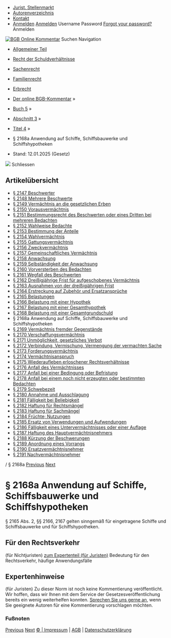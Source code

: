   * [Jurist. Stellenmarkt](https://bgb.kommentar.de/Buch-5/Abschnitt-3/Titel-4/</job-board> "Jurist. Stellenmarkt")
  * [Autorenverzeichnis](https://bgb.kommentar.de/Buch-5/Abschnitt-3/Titel-4/</Autorenverzeichnis> "Autorenverzeichnis")
  * [Kontakt](https://bgb.kommentar.de/Buch-5/Abschnitt-3/Titel-4/</Kontakt>)
  * [Anmelden](https://bgb.kommentar.de/Buch-5/Abschnitt-3/Titel-4/<#login> "show login form") [Anmelden](https://bgb.kommentar.de/Buch-5/Abschnitt-3/Titel-4/<#> "hide login form") Username Password
[Forgot your password?](https://bgb.kommentar.de/Buch-5/Abschnitt-3/Titel-4/</user/forgotpassword>) Anmelden 


[![BGB Online Kommentar](https://bgb.kommentar.de/extension/bgb/design/bgb/images/logo.png)](https://bgb.kommentar.de/Buch-5/Abschnitt-3/Titel-4/</> "BGB Online Kommentar")
Suchen
Navigation
  * [Allgemeiner Teil](https://bgb.kommentar.de/Buch-5/Abschnitt-3/Titel-4/</Buch-1>)
  * [Recht der Schuldverhältnisse](https://bgb.kommentar.de/Buch-5/Abschnitt-3/Titel-4/</Buch-2>)
  * [Sachenrecht](https://bgb.kommentar.de/Buch-5/Abschnitt-3/Titel-4/</Buch-3>)
  * [Familienrecht](https://bgb.kommentar.de/Buch-5/Abschnitt-3/Titel-4/</Buch-4>)
  * [Erbrecht](https://bgb.kommentar.de/Buch-5/Abschnitt-3/Titel-4/</Buch-5>)


  * [Der online BGB-Kommentar](https://bgb.kommentar.de/Buch-5/Abschnitt-3/Titel-4/</>) »
  * [Buch 5](https://bgb.kommentar.de/Buch-5/Abschnitt-3/Titel-4/</Buch-5>) »
  * [Abschnitt 3](https://bgb.kommentar.de/Buch-5/Abschnitt-3/Titel-4/</Buch-5/Abschnitt-3>) »
  * [Titel 4](https://bgb.kommentar.de/Buch-5/Abschnitt-3/Titel-4/</Buch-5/Abschnitt-3/Titel-4>) »
  * § 2168a Anwendung auf Schiffe, Schiffsbauwerke und Schiffshypotheken 
  * Stand: 12.01.2025 (Gesetz) 


![](https://vg01.met.vgwort.de/na/1c9909529ead4f509072c06d9081a7d5)
Schliessen 
## Artikelübersicht
  * [ § 2147 Beschwerter ](https://bgb.kommentar.de/Buch-5/Abschnitt-3/Titel-4/</Buch-5/Abschnitt-3/Titel-4/Beschwerter>)
  * [ § 2148 Mehrere Beschwerte ](https://bgb.kommentar.de/Buch-5/Abschnitt-3/Titel-4/</Buch-5/Abschnitt-3/Titel-4/Mehrere-Beschwerte>)
  * [ § 2149 Vermächtnis an die gesetzlichen Erben ](https://bgb.kommentar.de/Buch-5/Abschnitt-3/Titel-4/</Buch-5/Abschnitt-3/Titel-4/Vermaechtnis-an-die-gesetzlichen-Erben>)
  * [ § 2150 Vorausvermächtnis ](https://bgb.kommentar.de/Buch-5/Abschnitt-3/Titel-4/</Buch-5/Abschnitt-3/Titel-4/Vorausvermaechtnis>)
  * [ § 2151 Bestimmungsrecht des Beschwerten oder eines Dritten bei mehreren Bedachten ](https://bgb.kommentar.de/Buch-5/Abschnitt-3/Titel-4/</Buch-5/Abschnitt-3/Titel-4/Bestimmungsrecht-des-Beschwerten-oder-eines-Dritten-bei-mehreren-Bedachten>)
  * [ § 2152 Wahlweise Bedachte ](https://bgb.kommentar.de/Buch-5/Abschnitt-3/Titel-4/</Buch-5/Abschnitt-3/Titel-4/Wahlweise-Bedachte>)
  * [ § 2153 Bestimmung der Anteile ](https://bgb.kommentar.de/Buch-5/Abschnitt-3/Titel-4/</Buch-5/Abschnitt-3/Titel-4/Bestimmung-der-Anteile>)
  * [ § 2154 Wahlvermächtnis ](https://bgb.kommentar.de/Buch-5/Abschnitt-3/Titel-4/</Buch-5/Abschnitt-3/Titel-4/Wahlvermaechtnis>)
  * [ § 2155 Gattungsvermächtnis ](https://bgb.kommentar.de/Buch-5/Abschnitt-3/Titel-4/</Buch-5/Abschnitt-3/Titel-4/Gattungsvermaechtnis>)
  * [ § 2156 Zweckvermächtnis ](https://bgb.kommentar.de/Buch-5/Abschnitt-3/Titel-4/</Buch-5/Abschnitt-3/Titel-4/Zweckvermaechtnis>)
  * [ § 2157 Gemeinschaftliches Vermächtnis ](https://bgb.kommentar.de/Buch-5/Abschnitt-3/Titel-4/</Buch-5/Abschnitt-3/Titel-4/Gemeinschaftliches-Vermaechtnis>)
  * [ § 2158 Anwachsung ](https://bgb.kommentar.de/Buch-5/Abschnitt-3/Titel-4/</Buch-5/Abschnitt-3/Titel-4/Anwachsung>)
  * [ § 2159 Selbständigkeit der Anwachsung ](https://bgb.kommentar.de/Buch-5/Abschnitt-3/Titel-4/</Buch-5/Abschnitt-3/Titel-4/Selbstaendigkeit-der-Anwachsung>)
  * [ § 2160 Vorversterben des Bedachten ](https://bgb.kommentar.de/Buch-5/Abschnitt-3/Titel-4/</Buch-5/Abschnitt-3/Titel-4/Vorversterben-des-Bedachten>)
  * [ § 2161 Wegfall des Beschwerten ](https://bgb.kommentar.de/Buch-5/Abschnitt-3/Titel-4/</Buch-5/Abschnitt-3/Titel-4/Wegfall-des-Beschwerten>)
  * [ § 2162 Dreißigjährige Frist für aufgeschobenes Vermächtnis ](https://bgb.kommentar.de/Buch-5/Abschnitt-3/Titel-4/</Buch-5/Abschnitt-3/Titel-4/Dreissigjaehrige-Frist-fuer-aufgeschobenes-Vermaechtnis>)
  * [ § 2163 Ausnahmen von der dreißigjährigen Frist ](https://bgb.kommentar.de/Buch-5/Abschnitt-3/Titel-4/</Buch-5/Abschnitt-3/Titel-4/Ausnahmen-von-der-dreissigjaehrigen-Frist>)
  * [ § 2164 Erstreckung auf Zubehör und Ersatzansprüche ](https://bgb.kommentar.de/Buch-5/Abschnitt-3/Titel-4/</Buch-5/Abschnitt-3/Titel-4/Erstreckung-auf-Zubehoer-und-Ersatzansprueche>)
  * [ § 2165 Belastungen ](https://bgb.kommentar.de/Buch-5/Abschnitt-3/Titel-4/</Buch-5/Abschnitt-3/Titel-4/Belastungen>)
  * [ § 2166 Belastung mit einer Hypothek ](https://bgb.kommentar.de/Buch-5/Abschnitt-3/Titel-4/</Buch-5/Abschnitt-3/Titel-4/Belastung-mit-einer-Hypothek>)
  * [ § 2167 Belastung mit einer Gesamthypothek ](https://bgb.kommentar.de/Buch-5/Abschnitt-3/Titel-4/</Buch-5/Abschnitt-3/Titel-4/Belastung-mit-einer-Gesamthypothek>)
  * [ § 2168 Belastung mit einer Gesamtgrundschuld ](https://bgb.kommentar.de/Buch-5/Abschnitt-3/Titel-4/</Buch-5/Abschnitt-3/Titel-4/Belastung-mit-einer-Gesamtgrundschuld>)
  * § 2168a Anwendung auf Schiffe, Schiffsbauwerke und Schiffshypotheken 
  * [ § 2169 Vermächtnis fremder Gegenstände ](https://bgb.kommentar.de/Buch-5/Abschnitt-3/Titel-4/</Buch-5/Abschnitt-3/Titel-4/Vermaechtnis-fremder-Gegenstaende>)
  * [ § 2170 Verschaffungsvermächtnis ](https://bgb.kommentar.de/Buch-5/Abschnitt-3/Titel-4/</Buch-5/Abschnitt-3/Titel-4/Verschaffungsvermaechtnis>)
  * [ § 2171 Unmöglichkeit, gesetzliches Verbot ](https://bgb.kommentar.de/Buch-5/Abschnitt-3/Titel-4/</Buch-5/Abschnitt-3/Titel-4/Unmoeglichkeit-gesetzliches-Verbot>)
  * [ § 2172 Verbindung, Vermischung, Vermengung der vermachten Sache ](https://bgb.kommentar.de/Buch-5/Abschnitt-3/Titel-4/</Buch-5/Abschnitt-3/Titel-4/Verbindung-Vermischung-Vermengung-der-vermachten-Sache>)
  * [ § 2173 Forderungsvermächtnis ](https://bgb.kommentar.de/Buch-5/Abschnitt-3/Titel-4/</Buch-5/Abschnitt-3/Titel-4/Forderungsvermaechtnis>)
  * [ § 2174 Vermächtnisanspruch ](https://bgb.kommentar.de/Buch-5/Abschnitt-3/Titel-4/</Buch-5/Abschnitt-3/Titel-4/Vermaechtnisanspruch>)
  * [ § 2175 Wiederaufleben erloschener Rechtsverhältnisse ](https://bgb.kommentar.de/Buch-5/Abschnitt-3/Titel-4/</Buch-5/Abschnitt-3/Titel-4/Wiederaufleben-erloschener-Rechtsverhaeltnisse>)
  * [ § 2176 Anfall des Vermächtnisses ](https://bgb.kommentar.de/Buch-5/Abschnitt-3/Titel-4/</Buch-5/Abschnitt-3/Titel-4/Anfall-des-Vermaechtnisses>)
  * [ § 2177 Anfall bei einer Bedingung oder Befristung ](https://bgb.kommentar.de/Buch-5/Abschnitt-3/Titel-4/</Buch-5/Abschnitt-3/Titel-4/Anfall-bei-einer-Bedingung-oder-Befristung>)
  * [ § 2178 Anfall bei einem noch nicht erzeugten oder bestimmten Bedachten ](https://bgb.kommentar.de/Buch-5/Abschnitt-3/Titel-4/</Buch-5/Abschnitt-3/Titel-4/Anfall-bei-einem-noch-nicht-erzeugten-oder-bestimmten-Bedachten>)
  * [ § 2179 Schwebezeit ](https://bgb.kommentar.de/Buch-5/Abschnitt-3/Titel-4/</Buch-5/Abschnitt-3/Titel-4/Schwebezeit>)
  * [ § 2180 Annahme und Ausschlagung ](https://bgb.kommentar.de/Buch-5/Abschnitt-3/Titel-4/</Buch-5/Abschnitt-3/Titel-4/Annahme-und-Ausschlagung>)
  * [ § 2181 Fälligkeit bei Beliebigkeit ](https://bgb.kommentar.de/Buch-5/Abschnitt-3/Titel-4/</Buch-5/Abschnitt-3/Titel-4/Faelligkeit-bei-Beliebigkeit>)
  * [ § 2182 Haftung für Rechtsmängel ](https://bgb.kommentar.de/Buch-5/Abschnitt-3/Titel-4/</Buch-5/Abschnitt-3/Titel-4/Haftung-fuer-Rechtsmaengel>)
  * [ § 2183 Haftung für Sachmängel ](https://bgb.kommentar.de/Buch-5/Abschnitt-3/Titel-4/</Buch-5/Abschnitt-3/Titel-4/Haftung-fuer-Sachmaengel>)
  * [ § 2184 Früchte; Nutzungen ](https://bgb.kommentar.de/Buch-5/Abschnitt-3/Titel-4/</Buch-5/Abschnitt-3/Titel-4/Fruechte-Nutzungen>)
  * [ § 2185 Ersatz von Verwendungen und Aufwendungen ](https://bgb.kommentar.de/Buch-5/Abschnitt-3/Titel-4/</Buch-5/Abschnitt-3/Titel-4/Ersatz-von-Verwendungen-und-Aufwendungen>)
  * [ § 2186 Fälligkeit eines Untervermächtnisses oder einer Auflage ](https://bgb.kommentar.de/Buch-5/Abschnitt-3/Titel-4/</Buch-5/Abschnitt-3/Titel-4/Faelligkeit-eines-Untervermaechtnisses-oder-einer-Auflage>)
  * [ § 2187 Haftung des Hauptvermächtnisnehmers ](https://bgb.kommentar.de/Buch-5/Abschnitt-3/Titel-4/</Buch-5/Abschnitt-3/Titel-4/Haftung-des-Hauptvermaechtnisnehmers>)
  * [ § 2188 Kürzung der Beschwerungen ](https://bgb.kommentar.de/Buch-5/Abschnitt-3/Titel-4/</Buch-5/Abschnitt-3/Titel-4/Kuerzung-der-Beschwerungen>)
  * [ § 2189 Anordnung eines Vorrangs ](https://bgb.kommentar.de/Buch-5/Abschnitt-3/Titel-4/</Buch-5/Abschnitt-3/Titel-4/Anordnung-eines-Vorrangs>)
  * [ § 2190 Ersatzvermächtnisnehmer ](https://bgb.kommentar.de/Buch-5/Abschnitt-3/Titel-4/</Buch-5/Abschnitt-3/Titel-4/Ersatzvermaechtnisnehmer>)
  * [ § 2191 Nachvermächtnisnehmer ](https://bgb.kommentar.de/Buch-5/Abschnitt-3/Titel-4/</Buch-5/Abschnitt-3/Titel-4/Nachvermaechtnisnehmer>)


/ § 2168a 
[Previous](https://bgb.kommentar.de/Buch-5/Abschnitt-3/Titel-4/</Buch-5/Abschnitt-3/Titel-4/Belastung-mit-einer-Gesamtgrundschuld> "§ 2168 Belastung mit einer Gesamtgrundschuld") [Next](https://bgb.kommentar.de/Buch-5/Abschnitt-3/Titel-4/</Buch-5/Abschnitt-3/Titel-4/Vermaechtnis-fremder-Gegenstaende> "§ 2169 Vermächtnis fremder Gegenstände")
# § 2168a Anwendung auf Schiffe, Schiffsbauwerke und Schiffshypotheken
§ 2165 Abs. 2, §§ 2166, 2167 gelten sinngemäß für eingetragene Schiffe und Schiffsbauwerke und für Schiffshypotheken.
## Für den Rechtsverkehr 
(für Nichtjuristen)
[zum Expertenteil (für Juristen)](https://bgb.kommentar.de/Buch-5/Abschnitt-3/Titel-4/<#expertenhinweise>)
Bedeutung für den Rechtsverkehr, häufige Anwendungsfälle
## Expertenhinweise
(für Juristen)
Zu dieser Norm ist noch keine Kommentierung veröffentlicht. Wir hoffen, dass wir Ihnen mit dem Service der Gesetzesveröffentlichung bereits ein wenig weiterhelfen konnten. [Sprechen Sie uns gerne an](https://bgb.kommentar.de/Buch-5/Abschnitt-3/Titel-4/</Kontakt>), wenn Sie geeignete Autoren für eine Kommentierung vorschlagen möchten. 
### Fußnoten
[Previous](https://bgb.kommentar.de/Buch-5/Abschnitt-3/Titel-4/</Buch-5/Abschnitt-3/Titel-4/Belastung-mit-einer-Gesamtgrundschuld> "§ 2168 Belastung mit einer Gesamtgrundschuld") [Next](https://bgb.kommentar.de/Buch-5/Abschnitt-3/Titel-4/</Buch-5/Abschnitt-3/Titel-4/Vermaechtnis-fremder-Gegenstaende> "§ 2169 Vermächtnis fremder Gegenstände")
[© | Impressum](https://bgb.kommentar.de/Buch-5/Abschnitt-3/Titel-4/</Kontakt>) | [AGB](https://bgb.kommentar.de/Buch-5/Abschnitt-3/Titel-4/</AGB>) | [Datenschutzerklärung](https://bgb.kommentar.de/Buch-5/Abschnitt-3/Titel-4/</Datenschutzerklaerung-fuer-Leser>)
